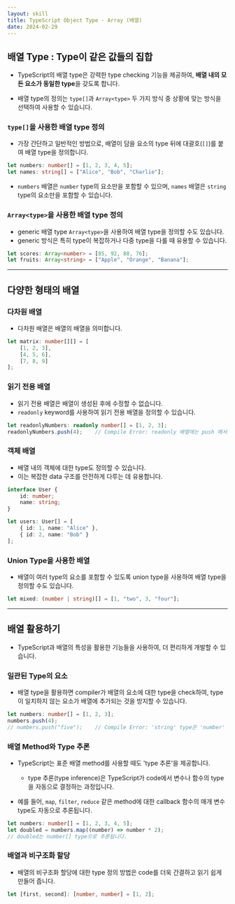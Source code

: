 ```yaml
---
layout: skill
title: TypeScript Object Type - Array (배열)
date: 2024-02-29
---
```





## 배열 Type : Type이 같은 값들의 집합

- TypeScript의 배열 type은 강력한 type checking 기능을 제공하여, **배열 내의 모든 요소가 동일한 type**을 갖도록 합니다.

- 배열 type의 정의는 `type[]`과 `Array<type>` 두 가지 방식 중 상황에 맞는 방식을 선택하여 사용할 수 있습니다.


### `type[]`을 사용한 배열 type 정의

- 가장 간단하고 일반적인 방법으로, 배열이 담을 요소의 type 뒤에 대괄호(`[]`)를 붙여 배열 type을 정의합니다.

```typescript
let numbers: number[] = [1, 2, 3, 4, 5];
let names: string[] = ["Alice", "Bob", "Charlie"];
```

- `numbers` 배열은 `number` type의 요소만을 포함할 수 있으며, `names` 배열은 `string` type의 요소만을 포함할 수 있습니다.


### `Array<type>`을 사용한 배열 type 정의

- generic 배열 type `Array<type>`을 사용하여 배열 type을 정의할 수도 있습니다.
- generic 방식은 특히 type이 복잡하거나 다중 type을 다룰 때 유용할 수 있습니다.

```typescript
let scores: Array<number> = [85, 92, 88, 76];
let fruits: Array<string> = ["Apple", "Orange", "Banana"];
```




---




## 다양한 형태의 배열


### 다차원 배열

- 다차원 배열은 배열의 배열을 의미합니다.

```typescript
let matrix: number[][] = [
    [1, 2, 3],
    [4, 5, 6],
    [7, 8, 9]
];
```


### 읽기 전용 배열

- 읽기 전용 배열은 배열이 생성된 후에 수정할 수 없습니다.
- `readonly` keyword를 사용하여 읽기 전용 배열을 정의할 수 있습니다.

```typescript
let readonlyNumbers: readonly number[] = [1, 2, 3];
readonlyNumbers.push(4);    // Compile Error: readonly 배열에는 push 메서드를 사용할 수 없습니다.
```


### 객체 배열

- 배열 내의 객체에 대한 type도 정의할 수 있습니다.
- 이는 복잡한 data 구조를 안전하게 다루는 데 유용합니다.

```typescript
interface User {
    id: number;
    name: string;
}

let users: User[] = [
    { id: 1, name: "Alice" },
    { id: 2, name: "Bob" }
];
```


### Union Type을 사용한 배열

- 배열이 여러 type의 요소를 포함할 수 있도록 union type을 사용하여 배열 type을 정의할 수도 있습니다.

```typescript
let mixed: (number | string)[] = [1, "two", 3, "four"];
```




---




## 배열 활용하기

- TypeScript과 배열의 특성을 활용한 기능들을 사용하여, 더 편리하게 개발할 수 있습니다.


### 일관된 Type의 요소

- 배열 type을 활용하면 compiler가 배열의 요소에 대한 type을 check하여, type이 일치하지 않는 요소가 배열에 추가되는 것을 방지할 수 있습니다.

```typescript
let numbers: number[] = [1, 2, 3];
numbers.push(4);
// numbers.push("five");    // Compile Error: 'string' type은 'number' type 배열에 할당할 수 없습니다.
```


### 배열 Method와 Type 추론

- TypeScript는 표준 배열 method를 사용할 때도 'type 추론'을 제공합니다.
    - type 추론(type inference)은 TypeScript가 code에서 변수나 함수의 type을 자동으로 결정하는 과정입니다.

- 예를 들어, `map`, `filter`, `reduce` 같은 method에 대한 callback 함수의 매개 변수 type도 자동으로 추론됩니다.

```typescript
let numbers: number[] = [1, 2, 3, 4, 5];
let doubled = numbers.map((number) => number * 2);
// doubled는 number[] type으로 추론됩니다.
```


### 배열과 비구조화 할당

- 배열의 비구조화 할당에 대한 type 정의 방법은 code를 더욱 간결하고 읽기 쉽게 만들어 줍니다.

```typescript
let [first, second]: [number, number] = [1, 2];
```
